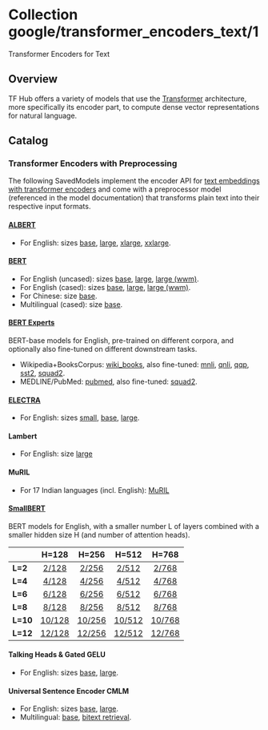 # Collection google/transformer_encoders_text/1

Transformer Encoders for Text

<!-- module-type: text-embedding -->
<!-- network-architecture: Transformer -->

## Overview

TF Hub offers a variety of models that use the
[Transformer](https://arxiv.org/abs/1706.03762) architecture,
more specifically its encoder part, to compute dense vector representations
for natural language.

## Catalog


### Transformer Encoders with Preprocessing

The following SavedModels implement the encoder API for [text embeddings with
transformer encoders](https://www.tensorflow.org/hub/common_saved_model_apis/text#transformer-encoders)
and come with a preprocessor model (referenced in the model documentation)
that transforms plain text into their respective input formats.

#### [ALBERT](https://tfhub.dev/google/collections/albert/1)

  * For English: sizes
    [base](https://tfhub.dev/tensorflow/albert_en_base),
    [large](https://tfhub.dev/tensorflow/albert_en_large),
    [xlarge](https://tfhub.dev/tensorflow/albert_en_xlarge),
    [xxlarge](https://tfhub.dev/tensorflow/albert_en_xxlarge).

#### [BERT](https://tfhub.dev/google/collections/bert/1)

  * For English (uncased): sizes
    [base](https://tfhub.dev/tensorflow/bert_en_uncased_L-12_H-768_A-12),
    [large](https://tfhub.dev/tensorflow/bert_en_uncased_L-24_H-1024_A-16),
    [large (wwm)](https://tfhub.dev/tensorflow/bert_en_wwm_uncased_L-24_H-1024_A-16).
  * For English (cased): sizes
    [base](https://tfhub.dev/tensorflow/bert_en_cased_L-12_H-768_A-12),
    [large](https://tfhub.dev/tensorflow/bert_en_cased_L-24_H-1024_A-16),
    [large (wwm)](https://tfhub.dev/tensorflow/bert_en_wwm_cased_L-24_H-1024_A-16).
  * For Chinese: size
    [base](https://tfhub.dev/tensorflow/bert_zh_L-12_H-768_A-12).
  * Multilingual (cased): size
    [base](https://tfhub.dev/tensorflow/bert_multi_cased_L-12_H-768_A-12).

#### [BERT Experts](https://tfhub.dev/google/collections/experts/bert/1)

BERT-base models for English, pre-trained on different corpora,
and optionally also fine-tuned on different downstream tasks.

  * Wikipedia+BooksCorpus:
    [wiki_books](https://tfhub.dev/google/experts/bert/wiki_books),
    also fine-tuned:
    [mnli](https://tfhub.dev/google/experts/bert/wiki_books/mnli),
    [qnli](https://tfhub.dev/google/experts/bert/wiki_books/qnli),
    [qqp](https://tfhub.dev/google/experts/bert/wiki_books/qqp),
    [sst2](https://tfhub.dev/google/experts/bert/wiki_books/sst2),
    [squad2](https://tfhub.dev/google/experts/bert/wiki_books/squad2).
  * MEDLINE/PubMed:
    [pubmed](https://tfhub.dev/google/experts/bert/pubmed),
    also fine-tuned:
    [squad2](https://tfhub.dev/google/experts/bert/pubmed/squad2).

#### [ELECTRA](https://tfhub.dev/google/collections/electra/1)

  * For English: sizes
    [small](https://tfhub.dev/google/electra_small),
    [base](https://tfhub.dev/google/electra_base),
    [large](https://tfhub.dev/google/electra_large).

#### Lambert

  * For English: size
    [large](https://tfhub.dev/tensorflow/lambert_en_uncased_L-24_H-1024_A-16)

#### MuRIL

  * For 17 Indian languages (incl. English):
    [MuRIL](https://tfhub.dev/google/MuRIL)

#### [SmallBERT](https://tfhub.dev/google/collections/bert/1)

BERT models for English, with a smaller number L of layers combined with
a smaller hidden size H (and number of attention heads).


|          |H=128|H=256|H=512|H=768|
|----------|:---:|:---:|:---:|:---:|
| **L=2**  | [2/128](https://tfhub.dev/tensorflow/small_bert/bert_en_uncased_L-2_H-128_A-2)  | [2/256](https://tfhub.dev/tensorflow/small_bert/bert_en_uncased_L-2_H-256_A-4)  | [2/512](https://tfhub.dev/tensorflow/small_bert/bert_en_uncased_L-2_H-512_A-8)   | [2/768](https://tfhub.dev/tensorflow/small_bert/bert_en_uncased_L-2_H-768_A-12)   |
| **L=4**  | [4/128](https://tfhub.dev/tensorflow/small_bert/bert_en_uncased_L-4_H-128_A-2)  | [4/256](https://tfhub.dev/tensorflow/small_bert/bert_en_uncased_L-4_H-256_A-4)  | [4/512](https://tfhub.dev/tensorflow/small_bert/bert_en_uncased_L-4_H-512_A-8)   | [4/768](https://tfhub.dev/tensorflow/small_bert/bert_en_uncased_L-4_H-768_A-12)   |
| **L=6**  | [6/128](https://tfhub.dev/tensorflow/small_bert/bert_en_uncased_L-6_H-128_A-2)  | [6/256](https://tfhub.dev/tensorflow/small_bert/bert_en_uncased_L-6_H-256_A-4)  | [6/512](https://tfhub.dev/tensorflow/small_bert/bert_en_uncased_L-6_H-512_A-8)   | [6/768](https://tfhub.dev/tensorflow/small_bert/bert_en_uncased_L-6_H-768_A-12)   |
| **L=8**  | [8/128](https://tfhub.dev/tensorflow/small_bert/bert_en_uncased_L-8_H-128_A-2)  | [8/256](https://tfhub.dev/tensorflow/small_bert/bert_en_uncased_L-8_H-256_A-4)  | [8/512](https://tfhub.dev/tensorflow/small_bert/bert_en_uncased_L-8_H-512_A-8)   | [8/768](https://tfhub.dev/tensorflow/small_bert/bert_en_uncased_L-8_H-768_A-12)   |
| **L=10** | [10/128](https://tfhub.dev/tensorflow/small_bert/bert_en_uncased_L-10_H-128_A-2)| [10/256](https://tfhub.dev/tensorflow/small_bert/bert_en_uncased_L-10_H-256_A-4)| [10/512](https://tfhub.dev/tensorflow/small_bert/bert_en_uncased_L-10_H-512_A-8) | [10/768](https://tfhub.dev/tensorflow/small_bert/bert_en_uncased_L-10_H-768_A-12) |
| **L=12** | [12/128](https://tfhub.dev/tensorflow/small_bert/bert_en_uncased_L-12_H-128_A-2)| [12/256](https://tfhub.dev/tensorflow/small_bert/bert_en_uncased_L-12_H-256_A-4)| [12/512](https://tfhub.dev/tensorflow/small_bert/bert_en_uncased_L-12_H-512_A-8) | [12/768](https://tfhub.dev/tensorflow/small_bert/bert_en_uncased_L-12_H-768_A-12) |

#### Talking Heads & Gated GELU

  * For English: sizes
    [base](https://tfhub.dev/tensorflow/talkheads_ggelu_bert_en_base),
    [large](https://tfhub.dev/tensorflow/talkheads_ggelu_bert_en_large).

#### Universal Sentence Encoder CMLM

  * For English: sizes
    [base](https://tfhub.dev/google/universal-sentence-encoder-cmlm/en-base),
    [large](https://tfhub.dev/google/universal-sentence-encoder-cmlm/en-large).
  * Multilingual:
    [base](https://tfhub.dev/google/universal-sentence-encoder-cmlm/multilingual-base),
    [bitext retrieval](https://tfhub.dev/google/universal-sentence-encoder-cmlm/multilingual-base-br).
